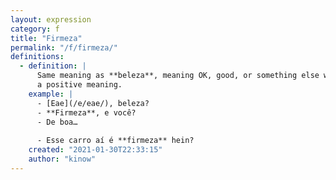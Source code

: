 ```yaml
---
layout: expression
category: f
title: "Firmeza"
permalink: "/f/firmeza/"
definitions:
  - definition: |
      Same meaning as **beleza**, meaning OK, good, or something else with
      a positive meaning.
    example: |
      - [Eae](/e/eae/), beleza?
      - **Firmeza**, e você?
      - De boa…
    
      - Esse carro aí é **firmeza** hein?
    created: "2021-01-30T22:33:15"
    author: "kinow"
---
```

